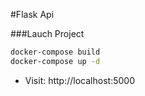 #Flask Api

###Lauch Project

```sh
docker-compose build
docker-compose up -d
```
* Visit: http://localhost:5000

